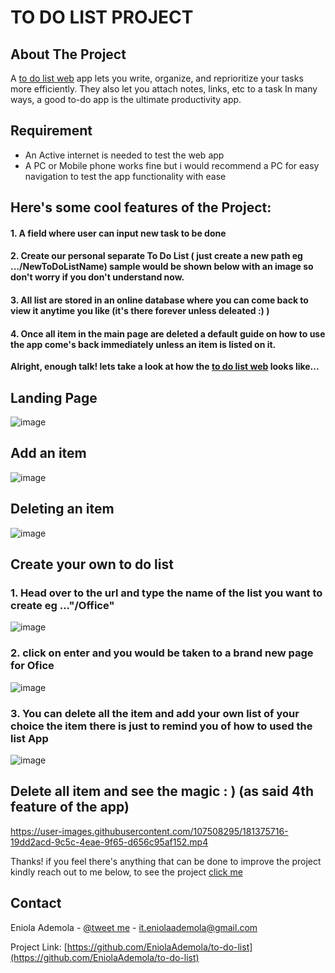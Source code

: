 # TO DO LIST PROJECT

## About The Project

A [to do list web](https://eniola-todolist.herokuapp.com/) app lets you write, organize, and reprioritize your tasks more efficiently. They also let you attach notes, links, etc to a task 
In many ways, a good to-do app is the ultimate productivity app.

## Requirement

* An Active internet is needed to test the web app
* A PC or Mobile phone works fine but i would recommend a PC for easy navigation to test the app functionality with ease

## Here's some cool features of the Project:
#### 1. A field where user can input new task to be done
#### 2. Create our personal separate To Do List ( just create a new path eg .../NewToDoListName) sample would be shown below with an image so don't worry if you don't understand now. 
#### 3. All list are stored in an online database where you can come back to view it anytime you like (it's there forever unless deleated :) )
#### 4. Once all item in the main page are deleted a default guide on how to use the app come's back immediately unless an item is listed on it.

**Alright, enough talk! lets take a look at how the [to do list web](https://eniola-todolist.herokuapp.com/) looks like...**

## Landing Page
![image](https://user-images.githubusercontent.com/107508295/181278279-3519610c-d6de-428f-9d5e-3c28f13988cd.png)

## Add an item
![image](https://user-images.githubusercontent.com/107508295/181281053-abb6092f-9872-43cc-b3b8-f3e233bb8928.png)

## Deleting an item
![image](https://user-images.githubusercontent.com/107508295/181281250-1deb30d2-59d5-46de-886e-28353fb519a1.png)

## Create your own to do list
### 1. Head over to the url and type the name of the list you want to create eg  ..."/Office"
![image](https://user-images.githubusercontent.com/107508295/181281438-3b06a2cd-a79c-4e12-9985-3a85111bc736.png)

### 2. click on enter and you would be taken to a brand new page for Ofice
![image](https://user-images.githubusercontent.com/107508295/181281594-5d1a756c-07f2-4f83-a06e-9bb705c08bc9.png)

### 3. You can delete all the item and add your own list of your choice the item there is just to remind you of how to used the list App
![image](https://user-images.githubusercontent.com/107508295/181281758-22afce4d-b1ee-4f30-bbef-6f453cf6cf90.png)

## Delete all item and see the magic : ) (as said 4th feature of the app)
https://user-images.githubusercontent.com/107508295/181375716-19dd2acd-9c5c-4eae-9f65-d656c95af152.mp4






Thanks! if you feel there's anything that can be done to improve the project kindly reach out to me below,
to see the project [click me](https://eniola-todolist.herokuapp.com/)

<!-- CONTACT -->
## Contact

Eniola Ademola - [@tweet me](https://twitter.com/_daveworld) - it.eniolaademola@gmail.com

Project Link: [https://github.com/EniolaAdemola/to-do-list](https://github.com/EniolaAdemola/to-do-list)
